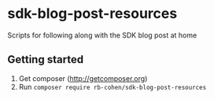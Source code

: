 sdk-blog-post-resources
=======================

Scripts for following along with the SDK blog post at home

Getting started
---------------

1. Get composer (http://getcomposer.org)
2. Run `composer require rb-cohen/sdk-blog-post-resources`
